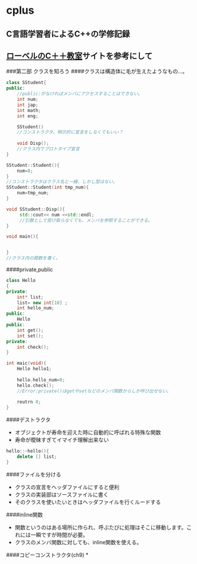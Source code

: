 # cplus
## C言語学習者によるC++の学修記録
## [ローベルのC＋＋教室](http://www7b.biglobe.ne.jp/~robe/)サイトを参考にして
###第二部 クラスを知ろう
####クラスは構造体に毛が生えたようなもの...。

```c++
class SStudent{
public:
    //public:がなければメンバにアクセスすることはできない。
    int num;
    int jap;
    int math;
    int eng;

    SStudent()
    //コンストラクタ。明示的に宣言をしなくてもいい？
    
    void Disp();
    //クラス内でプロトタイプ宣言
}

SStudent::Student(){
    num=8;
}
//コンストラクタはクラス名と一緒、しかし型はない。
SStudent::Student(int tmp_num){
    num=tmp_num;
}

void SStudent::Disp(){
     std::cout<< num <<std::endl;
     //引数として受け取らなくても、メンバを参照することができる。
}

void main(){


}
//クラス内の関数を書く。
```

####private,public
```c++
class Hello
{
private:
    int* list;
    list= new int[10] ;
    int hello_num;
public:
    Hello
public:
    int get();
    int set();
private:
    int check();
}

int maic(void){
    Hello hello1;
    
    hello.hello_num=0;
    hello.check();
    //Error:private()はgetやsetなどのメンバ関数からしか呼び出せない。
    
    reutrn 0;
}

```

####デストラクタ
 * オブジェクトが寿命を迎えた時に自動的に呼ばれる特殊な関数
  * 寿命が曖昧すぎてイマイチ理解出来ない
 
```c++
hello::~hello(){
    delete [] list;
}
```

####ファイルを分ける
 * クラスの宣言をヘッダファイルにすると便利
 * クラスの実装部はソースファイルに書く
 * そのクラスを使いたいときはヘッダファイルを行くルードする

####inline関数
 * 関数というのはある場所に作られ、呼ぶたびに処理はそこに移動します。これには一瞬ですが時間が必要。
 * クラスのメンバ関数に対しても、inline関数を使える。

####コピーコンストラクタ(ch9)
 * 